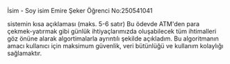 İsim - Soy isim Emire Şeker
Öğrenci No:250541041

sistemin kısa açıklaması (maks. 5-6 satır)
Bu ödevde ATM'den para çekmek-yatırmak gibi günlük ihtiyaçlarımızda oluşabilecek tüm ihtimalleri göz önüne alarak algortimalarla ayrıntılı şekilde açıkladım.
Bu algoritmanın amacı kullanıcı için maksimum güvenlik, veri bütünlüğü ve kullanım kolaylığı sağlamaktır.
